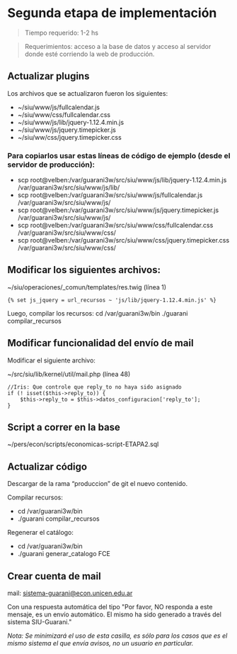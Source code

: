 # Segunda etapa de implementación

> Tiempo requerido: 1-2 hs 

> Requerimientos: acceso a la base de datos y acceso al servidor donde esté corriendo la web de producción.

## Actualizar plugins 

Los archivos que se actualizaron fueron los siguientes: 

- ~/siu/www/js/fullcalendar.js 
- ~/siu/www/css/fullcalendar.css 
- ~/siu/www/js/lib/jquery-1.12.4.min.js 
- ~/siu/www/js/jquery.timepicker.js 
- ~/siu/ww/css/jquery.timepicker.css

### Para copiarlos usar estas líneas de código de ejemplo (desde el servidor de producción):

- scp root@velben:/var/guarani3w/src/siu/www/js/lib/jquery-1.12.4.min.js /var/guarani3w/src/siu/www/js/lib/ 
- scp root@velben:/var/guarani3w/src/siu/www/js/fullcalendar.js /var/guarani3w/src/siu/www/js/ 
- scp root@velben:/var/guarani3w/src/siu/www/js/jquery.timepicker.js /var/guarani3w/src/siu/www/js/ 
- scp root@velben:/var/guarani3w/src/siu/www/css/fullcalendar.css /var/guarani3w/src/siu/www/css/ 
- scp root@velben:/var/guarani3w/src/siu/www/css/jquery.timepicker.css /var/guarani3w/src/siu/www/css/

## Modificar los siguientes archivos: 

~/siu/operaciones/_comun/templates/res.twig (línea 1)
```
{% set js_jquery = url_recursos ~ 'js/lib/jquery-1.12.4.min.js' %}
```
Luego, compilar los recursos: cd /var/guarani3w/bin ./guarani compilar_recursos

## Modificar funcionalidad del envío de mail 

Modificar el siguiente archivo: 

~/src/siu/lib/kernel/util/mail.php (línea 48) 

```
//Iris: Que controle que reply_to no haya sido asignado 
if (! isset($this->reply_to)) { 
	$this->reply_to = $this->datos_configuracion['reply_to']; 
}
```

## Script a correr en la base 

~/pers/econ/scripts/economicas-script-ETAPA2.sql

## Actualizar código 

Descargar de la rama “produccion” de git el nuevo contenido.

Compilar recursos: 
- cd /var/guarani3w/bin 
- ./guarani compilar_recursos

Regenerar el catálogo: 
- cd /var/guarani3w/bin 
- ./guarani generar_catalogo FCE

## Crear cuenta de mail

mail: sistema-guarani@econ.unicen.edu.ar 

Con una respuesta automática del tipo "Por favor, NO responda a este mensaje, es un envío automático. El mismo ha sido generado a través del sistema SIU-Guarani." 

*Nota: Se minimizará el uso de esta casilla, es sólo para los casos que es el mismo sistema el que envía avisos, no un usuario en particular.*
